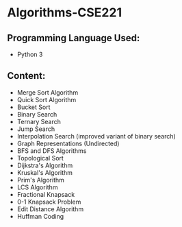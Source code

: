 # Algorithms-CSE221

## Programming Language Used:
 - Python 3

## Content:
- Merge Sort Algorithm
- Quick Sort Algorithm
- Bucket Sort
- Binary Search
- Ternary Search
- Jump Search
- Interpolation Search (improved variant of binary search)
- Graph Representations (Undirected)
- BFS and DFS Algorithms
- Topological Sort
- Dijkstra's Algorithm
- Kruskal's Algorithm
- Prim's Algorithm
- LCS Algorithm
- Fractional Knapsack
- 0-1 Knapsack Problem
- Edit Distance Algorithm
- Huffman Coding
